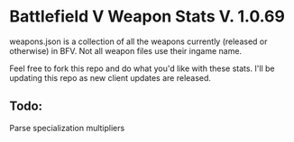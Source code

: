 # Battlefield V Weapon Stats V. 1.0.69

weapons.json is a collection of all the weapons currently (released or otherwise) in BFV. Not all weapon files use their ingame name.

Feel free to fork this repo and do what you'd like with these stats. I'll be updating this repo as new client updates are released.

## Todo:
Parse specialization multipliers
